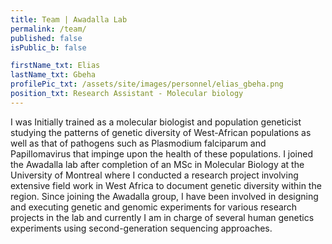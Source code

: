 ```yaml
---
title: Team | Awadalla Lab
permalink: /team/
published: false
isPublic_b: false

firstName_txt: Elias
lastName_txt: Gbeha
profilePic_txt: /assets/site/images/personnel/elias_gbeha.png
position_txt: Research Assistant - Molecular biology
---
```


I was Initially trained as a molecular biologist and population geneticist studying the patterns of genetic diversity of West-African populations as well as that of pathogens such as Plasmodium falciparum and Papillomavirus that impinge upon the health of these populations. I joined the Awadalla lab after completion of an MSc in Molecular Biology at the University of Montreal where I conducted a research project involving extensive field work in West Africa to document genetic diversity within the region. Since joining the Awadalla group, I have been involved in designing and executing genetic and genomic experiments for various research projects in the lab and currently I am in charge of several human genetics experiments using second-generation sequencing approaches.